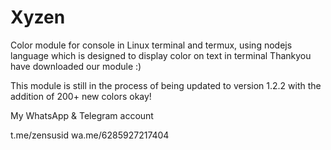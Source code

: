 # Xyzen
Color module for console in Linux terminal and termux, using nodejs language which is designed to display color on text in terminal 
Thankyou have downloaded our module :)

This module is still in the process of being updated to version 1.2.2 with the addition of 200+ new colors okay!

My WhatsApp & Telegram account

t.me/zensusid
wa.me/6285927217404
